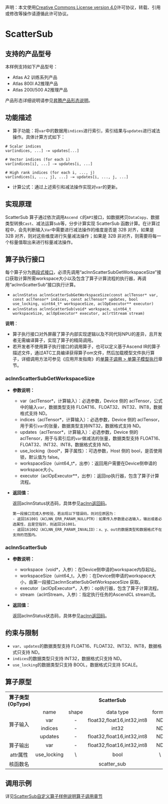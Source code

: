 声明：本文使用[Creative Commons License version 4.0](https://creativecommons.org/licenses/by/4.0/legalcode)许可协议，转载、引用或修改等操作请遵循此许可协议。

# ScatterSub

## 支持的产品型号

本样例支持如下产品型号：
- Atlas A2 训练系列产品
- Atlas 800I A2推理产品
- Atlas 200I/500 A2推理产品

产品形态详细说明请参见[昇腾产品形态说明](https://www.hiascend.com/document/redirect/CannCommunityProductForm)。

## 功能描述

- 算子功能：将`var`中的数据用`indices`进行索引，索引结果与`updates`进行减法操作。具体计算方式如下：

```
# Scalar indices
var[indices, ...] -= updates[...]

# Vector indices (for each i)
var[indices[i], ...] -= updates[i, ...]

# High rank indices (for each i, ..., j)
var[indices[i, ..., j], ...] -= updates[i, ..., j, ...]
```

- 计算公式：通过上述索引和减法操作实现对`var`的更新。


## 实现原理

ScatterSub 算子通过依次调用`Ascend C`的`API`接口，如数据拷贝`DataCopy`、数据类型转换`Cast`、减法运算`Sub`等，分步计算实现 ScatterSub 函数计算。在计算过程中，会先判断输入`Var`中需要进行减法操作的维度是否是 32B 对齐，如果是 32B 对齐，则对这些维度进行矢量减法操作；如果是 32B 非对齐，则需要将每一个标量值取出来进行标量减法操作。

## 算子执行接口

每个算子分为[两段式接口](https://www.hiascend.com/document/detail/zh/CANNCommunityEdition/800alpha003/apiref/aolapi/context/common/%E4%B8%A4%E6%AE%B5%E5%BC%8F%E6%8E%A5%E5%8F%A3.md)，必须先调用“aclnnScatterSubGetWorkspaceSize”接口获取计算所需workspace大小以及包含了算子计算流程的执行器，再调用“aclnnScatterSub”接口执行计算。

* `aclnnStatus aclnnScatterSubGetWorkspaceSize(const aclTensor* var, const aclTensor* indices, const aclTensor* updates, bool use_locking, uint64_t* workspaceSize, aclOpExecutor** executor)`
* `aclnnStatus aclnnScatterSub(void* workspace, uint64_t workspaceSize, aclOpExecutor* executor, aclrtStream stream)`

**说明**：

- 算子执行接口对外屏蔽了算子内部实现逻辑以及不同代际NPU的差异，且开发者无需编译算子，实现了算子的精简调用。
- 若开发者不使用算子执行接口的调用算子，也可以定义基于Ascend IR的算子描述文件，通过ATC工具编译获得算子om文件，然后加载模型文件执行算子，详细调用方法可参见《应用开发指南》的[单算子调用 > 单算子模型执行](https://hiascend.com/document/redirect/CannCommunityCppOpcall)章节。

### aclnnScatterSubGetWorkspaceSize

- **参数说明：**
  
  - var（aclTensor*，计算输入）：必选参数，Device 侧的 aclTensor，公式中的输入`var`，数据类型支持 FLOAT16、FLOAT32、INT32、INT8，数据格式支持 ND。
  - indices（aclTensor*，计算输入）：必选参数，Device 侧的 aclTensor，用于索引`var`的张量，数据类型支持INT32，数据格式支持 ND。
  - updates（aclTensor*，计算输入）：必选参数，Device 侧的 aclTensor，用于与索引后的`var`做减法的张量，数据类型支持 FLOAT16、FLOAT32、INT32、INT8，数据格式支持 ND。
  - use_locking（bool*，算子属性）：可选参数，Host 侧的 bool，是否使用锁，默认值为 false。
  - workspaceSize（uint64\_t\*，出参）：返回用户需要在Device侧申请的workspace大小。
  - executor（aclOpExecutor\*\*，出参）：返回op执行器，包含了算子计算流程。
- **返回值：**
  
  返回aclnnStatus状态码，具体参见[aclnn返回码](https://www.hiascend.com/document/detail/zh/CANNCommunityEdition/800alpha003/apiref/aolapi/context/common/aclnn%E8%BF%94%E5%9B%9E%E7%A0%81_fuse.md)。
  
  ```
  第一段接口完成入参校验，若出现以下错误码，则对应原因为：
  - 返回161001（ACLNN_ERR_PARAM_NULLPTR）：如果传入参数是必选输入，输出或者必选属性，且是空指针，则返回161001。
  - 返回161002（ACLNN_ERR_PARAM_INVALID）：x、y、out的数据类型和数据格式不在支持的范围内。
  ```

### aclnnScatterSub

- **参数说明：**
  
  - workspace（void\*，入参）：在Device侧申请的workspace内存起址。
  - workspaceSize（uint64\_t，入参）：在Device侧申请的workspace大小，由第一段接口aclnnScatterSubGetWorkspaceSize 获取。
  - executor（aclOpExecutor\*，入参）：op执行器，包含了算子计算流程。
  - stream（aclrtStream，入参）：指定执行任务的AscendCL stream流。
- **返回值：**
  
  返回aclnnStatus状态码，具体参见[aclnn返回码](https://www.hiascend.com/document/detail/zh/CANNCommunityEdition/800alpha003/apiref/aolapi/context/common/aclnn%E8%BF%94%E5%9B%9E%E7%A0%81_fuse.md)。

## 约束与限制

- `var`、`updates`的数据类型支持 FLOAT16、FLOAT32、INT32、INT8，数据格式只支持 ND。
- `indices`的数据类型只支持 INT32，数据格式只支持 ND。
- `use_locking`的数据类型只支持 BOOL，数据格式只支持 SCALE。

## 算子原型

<table>  
<tr><th align="center">算子类型(OpType)</th><th colspan="5" align="center">ScatterSub</th></tr>  
<tr><td rowspan="4" align="center">算子输入</td><td align="center">name</td><td align="center">shape</td><td align="center">data type</td><td align="center">format</td><td align="center">default</td></tr>  
<tr><td align="center">var</td><td align="center">-</td><td align="center">float32,float16,int32,int8</td><td align="center">ND</td><td align="center">\</td></tr>  
<tr><td align="center">indices</td><td align="center">-</td><td align="center">int32</td><td align="center">ND</td><td align="center">\</td></tr>  
<tr><td align="center">updates</td><td align="center">-</td><td align="center">float32,float16,int32,int8</td><td align="center">ND</td><td align="center">\</td></tr>  
<tr><td rowspan="1" align="center">算子输出</td><td align="center">var</td><td align="center">-</td><td align="center">float32,float16,int32,int8</td><td align="center">ND</td><td align="center">\</td></tr>
<tr><td align="center">attr属性</td><td align="center">use_locking</td><td align="center">\</td><td align="center">bool</td><td align="center">\</td><td align="center">false</td></tr>
<tr><td rowspan="1" align="center">核函数名</td><td colspan="8" align="center">scatter_sub</td></tr>  
</table>

## 调用示例

详见[ScatterSub自定义算子样例说明算子调用章节](../README.md#算子调用)
